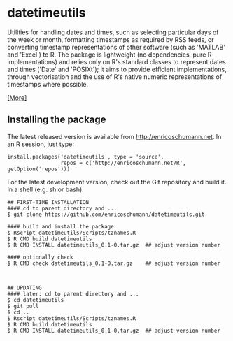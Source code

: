# datetimeutils

Utilities for handling dates and times, such as
selecting particular days of the week or month,
formatting timestamps as required by RSS feeds, or
converting timestamp representations of other software
(such as 'MATLAB' and 'Excel') to R. The package is
lightweight (no dependencies, pure R implementations)
and relies only on R's standard classes to represent
dates and times ('Date' and 'POSIXt'); it aims to
provide efficient implementations, through
vectorisation and the use of R's native numeric
representations of timestamps where possible.

[ [More] ](http://enricoschumann.net/R/packages/datetimeutils/)

## Installing the package

The latest released version is available from
http://enricoschumann.net. In an R session, just type:

    install.packages('datetimeutils', type = 'source',
                     repos = c('http://enricoschumann.net/R', getOption('repos')))


For the latest development version, check out the Git repository and
build it. In a shell (e.g. sh or bash):

    ## FIRST-TIME INSTALLATION
    #### cd to parent directory and ...
    $ git clone https://github.com/enricoschumann/datetimeutils.git

    #### build and install the package
    $ Rscript datetimeutils/Scripts/tznames.R
    $ R CMD build datetimeutils
    $ R CMD INSTALL datetimeutils_0.1-0.tar.gz  ## adjust version number

    #### optionally check
    $ R CMD check datetimeutils_0.1-0.tar.gz    ## adjust version number



    ## UPDATING
    #### later: cd to parent directory and ...
    $ cd datetimeutils
	$ git pull
	$ cd ..
	$ Rscript datetimeutils/Scripts/tznames.R
    $ R CMD build datetimeutils
    $ R CMD INSTALL datetimeutils_0.1-0.tar.gz  ## adjust version number
